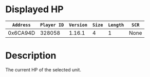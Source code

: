 # Displayed HP

| `Address` | `Player ID` | `Version` | `Size` | `Length` | `SCR` |
| ---------- | ----------- | --------- | ------ | -------- | ---- |
| 0x6CA94D | 328058 | 1.16.1 | 4 | 1 | None |

# Description

The current HP of the selected unit.